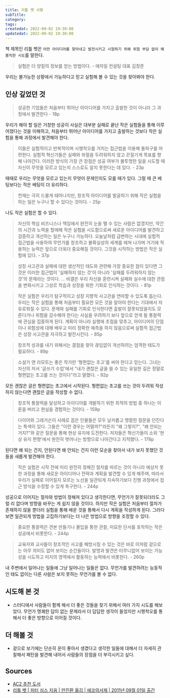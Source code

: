 ```yaml
---
title: 리틀 벳 서평
subTitle:
category:
tags:
createdat: 2022-09-02 19:30:00
updatedat: 2022-09-02 19:30:00
---
```


책 제목인 리틀 벳은 `어떤 아이디어를 찾아내고 발전시키고 시험하기 위해 위험 부담
없이 해봄직한 시도`를 말한다.

> 실험은 더 양질의 정보를 얻는 방법이다. - 애자일 컨설팅 대표 김창준

우리는 불가능한 상황에서 가능하다고 믿고 실험해 볼 수 있는 것을 찾아봐야 한다.

## 인상 깊었던 것

> 성공한 기업들은 처음부터 뛰어난 아이디어를 가지고 출발한 것이 아니라 그
> 과정에서 발견한다 - 18p

우리가 해야 할 일은 거창한 성공이 사실은 대부분 실패로 끝난 작은 실험들을 통해
이루어졌다는 것을 이해하고, 처음부터 뛰어난 아이디어를 가지고 출발하는 것보다
작은 실험을 통해 과정에서 발견해야 한다.

> 이들은 실험적이고 반복적이며 시행착오를 거치는 접근법을 이용해 돌파구를
> 마련한다. 실험적 혁신가들은 실패와 좌절을 두려워하지 않고 끈질기게 목표를 향해
> 나아간다. 이러한 방식의 가장 큰 장점은 성공 여부가 불투명한 일을 시도할 때
> 자신이 무엇을 모르고 있는지 스스로도 알지 못한다는 데 있다. - 23p

때때로 우리는 무엇을 모르고 있는지 무엇이 문제인지도 모를 때가 있다. 그럴 때 큰
베팅보다는 작은 베팅이 더 유리하다.

> 천재는 극히 드물게 태어나지만, 창조적 아이디어를 발굴하기 위해 작은 실험을
> 하는 일은 누구나 할 수 있다는 것이다. - 25p

나도 작은 실험은 할 수 있다.

> 자신의 핵심 비즈니스나 책임에서 완전히 눈을 뗄 수 있는 사람은 없겠지만, 약간의
> 시간과 노력을 할애해 작은 실험을 시도함으로써 새로운 아이디어를 발견하고
> 검증하고 개선하는 일은 누구나 가능하다. 오늘날처럼 급변하는 시대에 실험적
> 접근법을 사용하여 무언가를 창조하고 불확실성의 세계를 헤쳐 나가며 거기에
> 적용하는 능력은 앞으로 더욱더 중요해질 것이다. 그것을 시작하는 방법은 작은
> 실험에 있다. - 37p

> 성장 사고관과 실패에 대한 생산적인 태도와 관련해 가장 중요한 점이 있다면
> 그것은 이러한 접근법이 '실패하지 않는 것'이 아니라 '실패를 두려워하지 않는
> 것'의 문제라는 것이다. ... 비결은 우리 자신을 훈련시켜 실패와 실수에 대한 관점을
> 변화시키고 그성르 학습과 성장을 위한 기회로 인식하는 것이다. - 81p

> 작은 실험은 우리가 탐구적이고 성장 지향적 사고관을 연마할 수 있도록 돕는다.
> 우리는 작은 실험을 통해 처음부터 필요한 모든 것을 알아야 한다는 기대에서
> 자유로워질 수 있다. 문제와 실패를 기회로 인식한다면 출발이 잘못되었을지도
> 모른다거나 위험을 감수해야 한다는 사실을 우려하기 보다 앞으로 얻게 될 통찰력에
> 관심을 집중하게 된다. 계획이 아니라 실행에 초점을 맞추고, 아이디어의 단점이나
> 위험성에 대해 배우고 미리 정확한 예측을 하지 않음으로써 실험적 접근법은 성장
> 사고관을 자극하고 발전시킨다. - 85p

> 창조적 성과를 내기 위해서는 결점을 찾아 끊임없이 개선하려는 엄격한 태도가
> 필요하다. - 89p

> 소설가 앤 라모트는 좋은 작가란 '형편없는 초고'를 써야 한다고 믿는다. 그녀는
> 자신의 저서 '글쓰기 수업'에서 "내가 괜찮은 글을 쓸 수 있는 유일한 길은 정말로
> 형편없는 초고를 쓰는 것이다"라고 말했다. - 92p

모든 괜찮은 글은 형편없는 초고에서 시작된다. 형편없는 초고를 쓰는 것이 두려워 작성하지 않는다면 괜찮은 글을 작성할 수 없다.

> 창조적 통찰력을 달성하고 아이디어를 개발하기 위한 최적의 방법 중 하나는 이론을
> 버리고 현실을 경험하는 것이다. - 159p

> 다이어와 그레거슨이 사례로 꼽은 인물들은 모두 날카롭고 맹렬한 질문을 던진다는
> 특색이 있다. 그들은 "이런 경우는 어떨까?"라든지 "왜 그렇지?", "왜 안되는
> 거지?"와 같은 질문을 통해 현상 유지에 도전한다. 저자들은 혁신가들이 소위 '현상
> 유지 편향'에서 완전히 벗어나는 방향으로 나아간다고 지적했다. - 178p

된다면 왜 되는 건지, 안된다면 왜 안되는 건지 이런 모순을 찾아서 내가 보지 못했던
것들을 새롭게 발견해야 한다. 

> 작은 실험은 시작 전에 미리 완전히 정해진 절차를 따르는 것이 아니라 예상치 못한
> 과정을 통해 새로운 아이디어나 전략과 계획을 발견할 수 있게 해주며, 따라서
> 우리가 실패로 이어질지 모르는 노선을 일관되게 지속하기보다 진행 과정에서 접근
> 방식을 수정할 수 있게 촉구한다. - 244p

성공으로 이어지는 절차와 방법이 정해져 있다고 생각한다면, 무언가가 잘못되더라도
그럴 리 없다며 방향을 바꾸는 게 쉽지 않을 것이다. 하지만 작은 실험은 처음부터
절차가 존재하지 않을 뿐더러 실험을 통해 배운 것을 통해서 다시 계획을 작성하게
된다. 그러다 보면 일관되게 방법을 고집하기보다는 더 나은 방법으로 방향을 조정할 수 있다.

> 중요한 통찰력은 견본 만들기나 몰입을 통한 관찰, 미묘한 단서를 포착하는 작은
> 성공에서 비롯한다. - 244p

> 교육자와 교사들이 창조적인 사고를 해방시킬 수 있는 것은 바로 이처럼 겉으로는
> 아무 의미도 없어 보이는 순간들이다. 발명과 발견은 터무니없어 보이는 가능성을
> 시도하고 미지의 영역에서 활동하는 능력에서 비롯한다. - 260p

내 주변에서 일어나는 일들에 그냥 일어나는 일들은 없다. 무언가를 발견하려는
능동적인 태도 없이는 다른 사람은 보지 못하는 무언가를 볼 수 없다. 

## 시도해 본 것

- 스터디에서 사람들이 함께 해서 더 좋은 것들을 찾기 위해서 여러 가지 시도를
  해보았다. 무언가 명쾌한 답이 없는 문제라서 더 답답한 생각이 들었지만
  시행착오를 통해서 더 좋은 방향으로 이어질 것이다.

## 더 해볼 것

- 겉으로 보기에는 단순히 운이 좋아서 생겼다고 생각한 일들에 대해서 더 자세히
  관찰해서 패턴을 발견해 내어서 사람들의 장점을 더 부각시키고 싶다.

## Sources

* [AC2 추천 도서](https://www.ac2.kr/reading)
* [리틀 벳 \| 피터 심스 지음 \| 안진환 옮김 \| 에코의서재 \| 2011년 09월 01일 출간](http://www.kyobobook.co.kr/product/detailViewKor.laf?ejkGb=KOR&mallGb=KOR&barcode=9788992717250&orderClick=LAG&Kc=)



